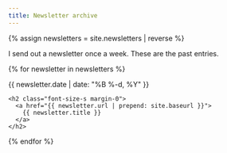 ```yaml
---
title: Newsletter archive
---
```

{% assign newsletters = site.newsletters | reverse %}

I send out a newsletter once a week. These are the past entries.

{% for newsletter in newsletters %}
  <div class="margin-bottom-xl">
    <span class="color-gray-600 font-size-xs sans-serif">
      {{ newsletter.date | date: "%B %-d, %Y" }}
    </span>

    <h2 class="font-size-s margin-0">
      <a href="{{ newsletter.url | prepend: site.baseurl }}">
        {{ newsletter.title }}
      </a>
    </h2>
  </div>
{% endfor %}

